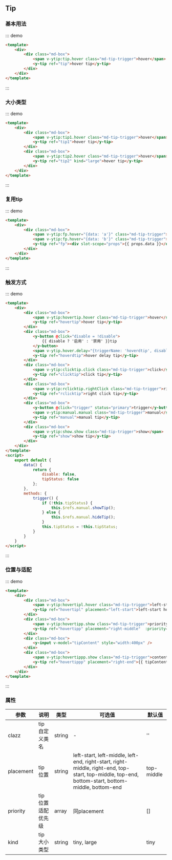 <script>
    export default {
        data() {
            return {
                disable: false,
                tipStatus: false,
                tipContent: '请输入改变tip内容长度，查看边界碰撞情况'
            };
        },
        methods: {
            trigger() {
                if (!this.tipStatus) {
                    this.$refs.manual.showPop();
                } else {
                    this.$refs.manual.hidePop();
                }
                this.tipStatus = !this.tipStatus;
            }
        }
    }
</script>
<style>
.md-box {
    margin-bottom: 20px;
}
.md-box:last-child {
    margin-bottom: 0px;
}
.md-tip-trigger {
    border: 1px solid #ebebeb;
    border-radius: 3px;
    padding: 6px 20px;
}
</style>
## Tip

### 基本用法

::: demo
```html
<template>
    <div>
        <div class="md-box">
            <span v-ytip:tip.hover class="md-tip-trigger">hover</span>
            <y-tip ref="tip">hover tip</y-tip>
        </div>
    </div>
</template>
```
:::

### 大小类型

::: demo
```html
<template>
    <div>
        <div class="md-box">
            <span v-ytip:tip1.hover class="md-tip-trigger">hover</span>
            <y-tip ref="tip1">hover tip</y-tip>
        </div>
        <div class="md-box">
            <span v-ytip:tip2.hover class="md-tip-trigger">hover</span>
            <y-tip ref="tip2" kind="large">hover tip</y-tip>
        </div>
    </div>
</template>
```
:::

### 复用tip

::: demo
```html
<template>
    <div>
        <div class="md-box">
            <span v-ytip:fp.hover="{data: 'a'}" class="md-tip-trigger">a hover</span>
            <span v-ytip:fp.hover="{data: 'b'}" class="md-tip-trigger">b hover</span>
            <y-tip ref="fp"><div slot-scope="props">{{ props.data }}</div></y-tip>
        </div>
    </div>
</template>
```
:::

### 触发方式

::: demo
```html
<template>
    <div>
        <div class="md-box">
            <span v-ytip:hovertip.hover class="md-tip-trigger">hover</span>
            <y-tip ref="hovertip">hover tip</y-tip>
        </div>
        <div class="md-box">
            <y-button @click="disable = !disable">
                {{ disable ? '启用' : '禁用' }}tip
            </y-button>
            <span v-ytip.hover.delay="{triggerName: 'hoverdtip', disable: disable}" class="md-tip-trigger">hover delay</span>
            <y-tip ref="hoverdtip">hover delay tip</y-tip>
        </div>
        <div class="md-box">
            <span v-ytip:clicktip.click class="md-tip-trigger">click</span>
            <y-tip ref="clicktip">click tip</y-tip>
        </div>
        <div class="md-box">
            <span v-ytip:rclicktip.rightClick class="md-tip-trigger">right click</span>
            <y-tip ref="rclicktip">right click tip</y-tip>
        </div>
        <div class="md-box">
            <y-button @click="trigger" status="primary">trigger</y-button>
            <span v-ytip:manual.manual class="md-tip-trigger">manual</span>
            <y-tip ref="manual">manual tip</y-tip>
        </div>
        <div class="md-box">
            <span v-ytip:show.show class="md-tip-trigger">show</span>
            <y-tip ref="show">show tip</y-tip>
        </div>
    </div>
</template>
<script>
    export default {
        data() {
            return {
                disable: false,
                tipStatus: false
            };
        },
        methods: {
            trigger() {
                if (!this.tipStatus) {
                    this.$refs.manual.showTip();
                } else {
                    this.$refs.manual.hideTip();
                }
                this.tipStatus = !this.tipStatus;
            }
        }
    }
</script>
```
:::

### 位置与适配

::: demo
```html
<template>
    <div>
        <div class="md-box">
            <span v-ytip:hovertipl.hover class="md-tip-trigger">left-start hover</span>
            <y-tip ref="hovertipl" placement="left-start">left-start hover tip</y-tip>
        </div>
        <div class="md-box">
            <span v-ytip:hovertipp.show class="md-tip-trigger">priority trigger</span>
            <y-tip ref="hovertipp" placement="right-middle"  :priority="['right-middle', 'top-middle', 'bottom-start', 'left-middle']">priority show tip</y-tip>
        </div>
        <div class="md-box">
            <y-input v-model="tipContent" style="width:400px" />
        </div>
        <div class="md-box">
            <span v-ytip:hovertippp.show class="md-tip-trigger">content change trigger</span>
            <y-tip ref="hovertippp" placement="right-end">{{ tipContent }}</y-tip>
        </div>
    </div>
</template>
```
:::

### 属性

| 参数      | 说明                             | 类型      | 可选值       | 默认值 |
| -------- | -------------------------------- | -------- | ----------- | ----- |
| clazz   | tip自定义类名 | string    | - | '' |
| placement     | tip位置  | string   | left-start, left-middle, left-end, right-start, right-middle, right-end, top-start, top-middle, top-end, bottom-start, bottom-middle, bottom-end | top-middle |
| priority  | tip位置适配优先级  | array   | 同placement  | [] |
| kind | tip大小类型   | string   | tiny, large       | tiny |
